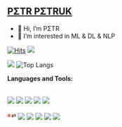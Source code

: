 ## [PΣTR PΣTRUK](https://www.linkedin.com/in/petr-petruk)

- 👋 Hi, I’m PΣTR
- 👀 I’m interested in ML & DL & NLP

[![Hits](https://hits.seeyoufarm.com/api/count/incr/badge.svg?url=https%3A%2F%2Fgithub.com%2Fas1mple)](https://hits.seeyoufarm.com)
[![](https://road-to-kaggle-grandmaster.vercel.app/api/simple/asimple)](https://www.kaggle.com/asimple)


![](https://github-readme-stats.vercel.app/api?username=as1mple&show_icons=true&theme=cobalt)
![Top Langs](https://github-readme-stats.vercel.app/api/top-langs/?username=as1mple&theme=nightowl&layout=compact)


**Languages and Tools:** 

<img height="35" src="https://cdn.jsdelivr.net/gh/devicons/devicon/icons/ubuntu/ubuntu-plain.svg"> <img height="35" src="https://cdn.jsdelivr.net/gh/devicons/devicon/icons/bash/bash-original.svg">  <img height="35" src="https://cdn.jsdelivr.net/gh/devicons/devicon/icons/java/java-original.svg"> <img height="35" src="https://cdn.jsdelivr.net/gh/devicons/devicon/icons/python/python-original-wordmark.svg"> <img height="35" src="https://cdn.jsdelivr.net/gh/devicons/devicon/icons/jupyter/jupyter-original-wordmark.svg"> <img height="35">

</code>
<code><img height="20" src="https://raw.githubusercontent.com/github/explore/80688e429a7d4ef2fca1e82350fe8e3517d3494d/topics/git/git.png"></code>
<code><img height="20" src="https://serverspace.by/wp-content/uploads/2020/06/43_do-1.png"></code>
<code><img height="20" src="https://repository-images.githubusercontent.com/260607470/34e3fc80-8c6a-11ea-8b65-bd1e0529c95c"></code>
<code><img height="20" src="https://datastart.ru/blog/assets/uploads/cXhLkkaDc7xyZkbRtPHv2RhGRWIFCuhN.jpg"></code>
<code><img height="20" src="https://mms.businesswire.com/media/20200616005364/en/798639/23/Streamlit_Logo_%281%29.jpg"></code>
<code><img height="20" src="https://i.imgur.com/p0Nufjn.jpg"></code>
